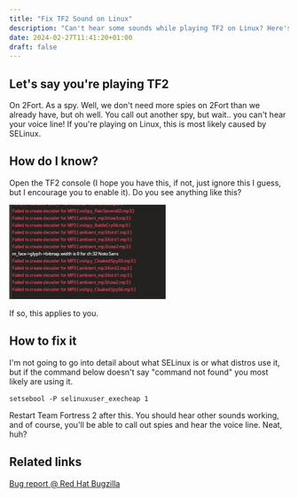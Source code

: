 ```yaml
---
title: "Fix TF2 Sound on Linux"
description: "Can't hear some sounds while playing TF2 on Linux? Here's how to fix that problem."
date: 2024-02-27T11:41:20+01:00
draft: false
---
```


## Let's say you're playing TF2

On 2Fort. As a spy. Well, we don't need more spies on 2Fort than we already have, but oh well. You call out another spy, but wait.. you can't hear your voice line! If you're playing on Linux, this is most likely caused by SELinux.

## How do I know?

Open the TF2 console (I hope you have this, if not, just ignore this I guess, but I encourage you to enable it). Do you see anything like this?

![Image](Screenshot_20240227_114503.png)

If so, this applies to you.

## How to fix it

I'm not going to go into detail about what SELinux is or what distros use it, but if the command below doesn't say "command not found" you most likely are using it.

```
setsebool -P selinuxuser_execheap 1
```

Restart Team Fortress 2 after this. You should hear other sounds working, and of course, you'll be able to call out spies and hear the voice line. Neat, huh?

## Related links

[Bug report @ Red Hat Bugzilla](https://bugzilla.redhat.com/show_bug.cgi?id=1503760#c0)